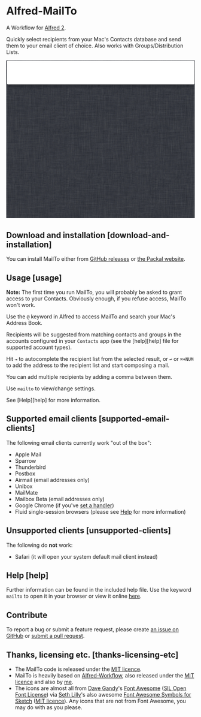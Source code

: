 
Alfred-MailTo
=============

A Workflow for [Alfred 2][alfred].

Quickly select recipients from your Mac's Contacts database and send them to
your email client of choice. Also works with Groups/Distribution Lists.

![](assets/demo.gif)


## Download and installation [download-and-installation] ##

You can install MailTo either from [GitHub releases][github-releases] or
[the Packal website][packal-page].


## Usage [usage] ##

**Note:** The first time you run MailTo, you will probably be asked to grant
access to your Contacts. Obviously enough, if you refuse access, MailTo won't
work.

Use the `@` keyword in Alfred to access MailTo and search your Mac's Address
Book.

Recipients will be suggested from matching contacts and groups in the
accounts configured in your `Contacts` app (see the [help][help] file for
supported account types).

Hit `⇥` to autocomplete the recipient list from the selected result, or `↩`
or `⌘+NUM` to add the address to the recipient list and start composing a mail.

You can add multiple recipients by adding a comma between them.

Use `mailto` to view/change settings.

See [Help][help] for more information.


## Supported email clients [supported-email-clients] ##

The following email clients currently work "out of the box":

- Apple Mail
- Sparrow
- Thunderbird
- Postbox
- Airmail (email addresses only)
- Unibox
- MailMate
- Mailbox Beta (email addresses only)
- Google Chrome (if you've [set a handler][chrome-handlers])
- Fluid single-session browsers (please see [Help](#help) for
  more information)


## Unsupported clients [unsupported-clients] ##

The following do **not** work:

- Safari (it will open your system default mail client instead)


## Help [help] ##

Further information can be found in the included help file. Use the keyword
`mailto` to open it in your browser or view it online [here][online-help].


## Contribute ##

To report a bug or submit a feature request, please create
[an issue on GitHub][github-issues] or [submit a pull request][github-pulls].


## Thanks, licensing etc. [thanks-licensing-etc] ##

- The MailTo code is released under the [MIT licence][mit-licence].
- MailTo is heavily based on [Alfred-Workflow][alfred-workflow], also
  released under the [MIT licence][mit-licence] and also by [me][deanishe].
- The icons are almost all from [Dave Gandy][dave-gandy]'s
  [Font Awesome][font-awesome] ([SIL Open Font License][sil-licence]) via
  [Seth Lilly][seth-lilly]'s also awesome
  [Font Awesome Symbols for Sketch][font-awesome-sketch]
  ([MIT licence][mit-licence]). Any icons that are not from Font Awesome, you
  may do with as you please.



[alfred]: http://www.alfredapp.com/
[mit-licence]: http://opensource.org/licenses/MIT
[font-awesome]: http://fortawesome.github.io/Font-Awesome/
[font-awesome-sketch]: https://github.com/sethlilly/Font-Awesome-Symbols-for-Sketch
[sil-licence]: http://scripts.sil.org/OFL
[dave-gandy]: http://twitter.com/davegandy
[seth-lilly]: http://twitter.com/sethlilly
[deanishe]: http://twitter.com/deanishe
[alfred-workflow]: https://github.com/deanishe/alfred-workflow/
[github-issues]: https://github.com/deanishe/alfred-mailto/issues
[github-pulls]: https://github.com/deanishe/alfred-mailto/pulls
[online-help]: http://www.deanishe.net/alfred-mailto/
[packal-page]: http://www.packal.org/workflow/mailto
[github-releases]: https://github.com/deanishe/alfred-mailto/releases/latest
[packal-updater]: http://www.packal.org/workflow/packal-updater
[chrome-handlers]: https://support.google.com/chrome/answer/1382847?hl=en
[online-help]: http://www.deanishe.net/mailto/
